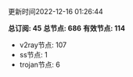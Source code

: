 更新时间2022-12-16 01:26:44

**总订阅: 45**
**总节点: 686**
**有效节点: 114**
- v2ray节点: 107
- ss节点: 1
- trojan节点: 6
